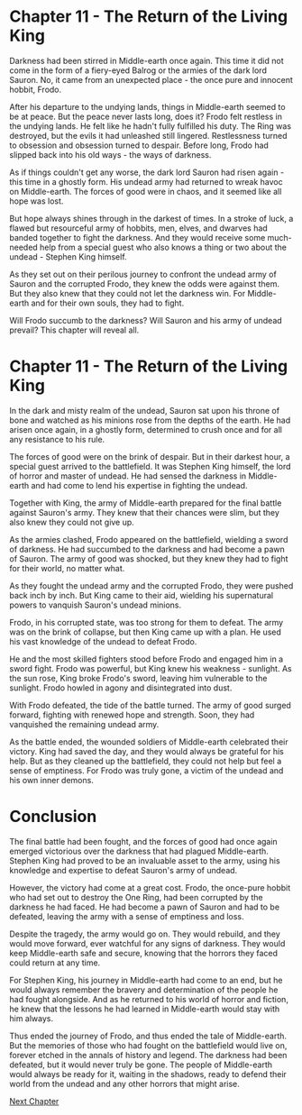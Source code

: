 # Chapter 11 - The Return of the Living King

Darkness had been stirred in Middle-earth once again. This time it did not come in the form of a fiery-eyed Balrog or the armies of the dark lord Sauron. No, it came from an unexpected place - the once pure and innocent hobbit, Frodo.

After his departure to the undying lands, things in Middle-earth seemed to be at peace. But the peace never lasts long, does it? Frodo felt restless in the undying lands. He felt like he hadn't fully fulfilled his duty. The Ring was destroyed, but the evils it had unleashed still lingered. Restlessness turned to obsession and obsession turned to despair. Before long, Frodo had slipped back into his old ways - the ways of darkness.

As if things couldn't get any worse, the dark lord Sauron had risen again - this time in a ghostly form. His undead army had returned to wreak havoc on Middle-earth. The forces of good were in chaos, and it seemed like all hope was lost.

But hope always shines through in the darkest of times. In a stroke of luck, a flawed but resourceful army of hobbits, men, elves, and dwarves had banded together to fight the darkness. And they would receive some much-needed help from a special guest who also knows a thing or two about the undead - Stephen King himself.

As they set out on their perilous journey to confront the undead army of Sauron and the corrupted Frodo, they knew the odds were against them. But they also knew that they could not let the darkness win. For Middle-earth and for their own souls, they had to fight.

Will Frodo succumb to the darkness? Will Sauron and his army of undead prevail? This chapter will reveal all.
# Chapter 11 - The Return of the Living King

In the dark and misty realm of the undead, Sauron sat upon his throne of bone and watched as his minions rose from the depths of the earth. He had arisen once again, in a ghostly form, determined to crush once and for all any resistance to his rule.

The forces of good were on the brink of despair. But in their darkest hour, a special guest arrived to the battlefield. It was Stephen King himself, the lord of horror and master of undead. He had sensed the darkness in Middle-earth and had come to lend his expertise in fighting the undead.

Together with King, the army of Middle-earth prepared for the final battle against Sauron's army. They knew that their chances were slim, but they also knew they could not give up.

As the armies clashed, Frodo appeared on the battlefield, wielding a sword of darkness. He had succumbed to the darkness and had become a pawn of Sauron. The army of good was shocked, but they knew they had to fight for their world, no matter what.

As they fought the undead army and the corrupted Frodo, they were pushed back inch by inch. But King came to their aid, wielding his supernatural powers to vanquish Sauron's undead minions.

Frodo, in his corrupted state, was too strong for them to defeat. The army was on the brink of collapse, but then King came up with a plan. He used his vast knowledge of the undead to defeat Frodo.

He and the most skilled fighters stood before Frodo and engaged him in a sword fight. Frodo was powerful, but King knew his weakness - sunlight. As the sun rose, King broke Frodo's sword, leaving him vulnerable to the sunlight. Frodo howled in agony and disintegrated into dust.

With Frodo defeated, the tide of the battle turned. The army of good surged forward, fighting with renewed hope and strength. Soon, they had vanquished the remaining undead army.

As the battle ended, the wounded soldiers of Middle-earth celebrated their victory. King had saved the day, and they would always be grateful for his help. But as they cleaned up the battlefield, they could not help but feel a sense of emptiness. For Frodo was truly gone, a victim of the undead and his own inner demons.
# Conclusion

The final battle had been fought, and the forces of good had once again emerged victorious over the darkness that had plagued Middle-earth. Stephen King had proved to be an invaluable asset to the army, using his knowledge and expertise to defeat Sauron's army of undead.

However, the victory had come at a great cost. Frodo, the once-pure hobbit who had set out to destroy the One Ring, had been corrupted by the darkness he had faced. He had become a pawn of Sauron and had to be defeated, leaving the army with a sense of emptiness and loss.

Despite the tragedy, the army would go on. They would rebuild, and they would move forward, ever watchful for any signs of darkness. They would keep Middle-earth safe and secure, knowing that the horrors they faced could return at any time.

For Stephen King, his journey in Middle-earth had come to an end, but he would always remember the bravery and determination of the people he had fought alongside. And as he returned to his world of horror and fiction, he knew that the lessons he had learned in Middle-earth would stay with him always.

Thus ended the journey of Frodo, and thus ended the tale of Middle-earth. But the memories of those who had fought on the battlefield would live on, forever etched in the annals of history and legend. The darkness had been defeated, but it would never truly be gone. The people of Middle-earth would always be ready for it, waiting in the shadows, ready to defend their world from the undead and any other horrors that might arise.


[Next Chapter](15_Chapter15.md)